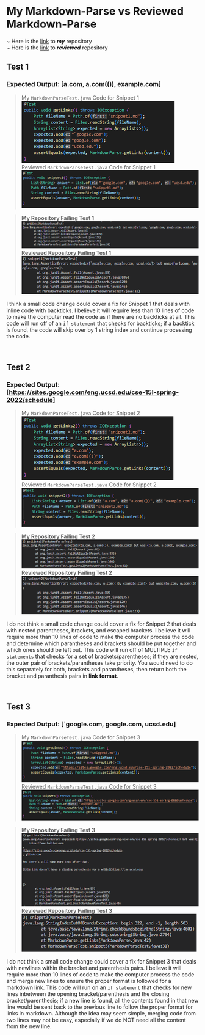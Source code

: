 <h1>My Markdown-Parse vs Reviewed Markdown-Parse</h1>

~ Here is the [link](https://github.com/ganadenjameel/markdown-parser) to ***my*** repository <br>
~ Here is the [link](https://github.com/aaronchan32/markdown-parser) to ***reviewed*** repository

## **Test 1**

### Expected Output: [a.com, a.com(()), example.com] <br>

> My `MarkdownParseTest.java` Code for Snippet 1<br>
![Image](L4SS1.PNG)<br>
> Reviewed `MarkdownParseTest.java` Code for Snippet 1<br>
![Image](L4SS10.PNG)


> **My Repository Failing Test 1**<br>
![Image](L4SS4.PNG)<br>
> **Reviewed Repository Failing Test 1**<br>
![Image](L4SS7.PNG)

I think a small code change could cover a fix for Snippet 1 that deals with inline code with backticks. I believe it will require less than 10 lines of code to make the computer read the code as if there are no backticks at all. This code will run off of an `if statement` that checks for backticks; if a backtick is found, the code will skip over by 1 string index and continue processing the code.

<br>


## **Test 2**

### Expected Output: [https://sites.google.com/eng.ucsd.edu/cse-15l-spring-2022/schedule] <br>

> My `MarkdownParseTest.java` Code for Snippet 2<br>
![Image](L4SS2.PNG)<br>
> Reviewed `MarkdownParseTest.java` Code for Snippet 2<br>
![Image](L4SS11.PNG)

> **My Repository Failing Test 2**<br>
![Image](L4SS5.PNG)<br>
> **Reviewed Repository Failing Test 2**<br>
![Image](L4SS8.PNG)

I do not think a small code change could cover a fix for Snippet 2 that deals with nested parentheses, brackets, and escaped brackets. I believe it will require more than 10 lines of code to make the computer process the code and determine which parantheses and brackets should be put together and which ones should be left out. This code will run off of MULTIPLE `if statements` that checks for a set of brackets/parentheses; if they are nested, the outer pair of brackets/parantheses take priority. You would need to do this separately for both, brackets and parantheses, then return both the bracket and paranthesis pairs in **link format**.




<br>


## **Test 3**

### Expected Output: [`google.com, google.com, ucsd.edu] <br>

> My `MarkdownParseTest.java` Code for Snippet 3<br>
![Image](L4SS3.PNG)<br>
> Reviewed `MarkdownParseTest.java` Code for Snippet 3<br>
![Image](L4SS12.PNG)

> **My Repository Failing Test 3**<br>
![Image](L4SS6.PNG)<br>
> **Reviewed Repository Failing Test 3**<br>
![Image](L4SS9.PNG)

I do not think a small code change could cover a fix for Snippet 3 that deals with newlines within the bracket and parenthesis pairs. I believe it will require more than 10 lines of code to make the computer process the code and merge new lines to ensure the proper format is followed for a markdown link. This code will run on an `if statement` that checks for new lines inbetween the opening bracket/parenthesis and the closing bracket/parenthesis; if a new line is found, all the contents found in that new line would be sent back to the previous line to follow the proper format for links in markdown. Although the idea may seem simple, merging code from two lines may not be easy, especially if we do NOT need all the content from the new line.

